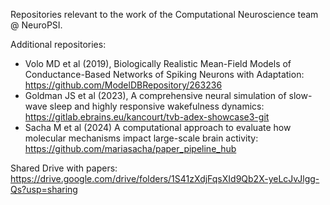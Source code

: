 Repositories relevant to the work of the Computational Neuroscience team @ NeuroPSI.

Additional repositories:
 - Volo MD et al (2019), Biologically Realistic Mean-Field Models of Conductance-Based Networks of Spiking Neurons with Adaptation: https://github.com/ModelDBRepository/263236
 - Goldman JS et al (2023), A comprehensive neural simulation of slow-wave sleep and highly responsive wakefulness dynamics: https://gitlab.ebrains.eu/kancourt/tvb-adex-showcase3-git
 - Sacha M et al (2024) A computational approach to evaluate how molecular mechanisms impact large-scale brain activity: https://github.com/mariasacha/paper_pipeline_hub

Shared Drive with papers: https://drive.google.com/drive/folders/1S41zXdjFqsXId9Qb2X-yeLcJvJlgg-Qs?usp=sharing
